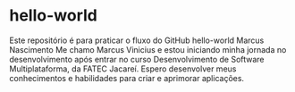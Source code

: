 # hello-world
Este repositório é para praticar o fluxo do GitHub
hello-world Marcus Nascimento
Me chamo Marcus Vinicius e estou iniciando minha jornada no desenvolvimento após entrar no curso Desenvolvimento de Software Multiplataforma, da FATEC Jacareí. Espero desenvolver meus conhecimentos e habilidades para criar e aprimorar aplicações.

